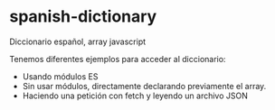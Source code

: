 # spanish-dictionary
Diccionario español, array javascript

Tenemos diferentes ejemplos para acceder al diccionario:
- Usando módulos ES
- Sin usar módulos, directamente declarando previamente el array.
- Haciendo una petición con fetch y leyendo un archivo JSON
